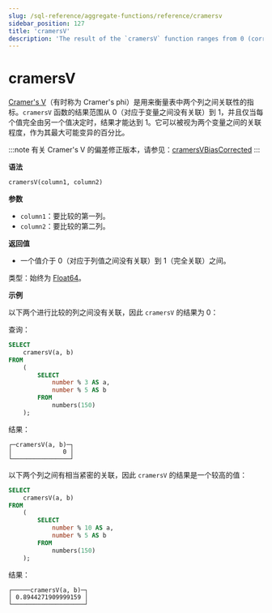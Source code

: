```yaml
---
slug: /sql-reference/aggregate-functions/reference/cramersv
sidebar_position: 127
title: 'cramersV'
description: 'The result of the `cramersV` function ranges from 0 (corresponding to no association between the variables) to 1 and can reach 1 only when each value is completely determined by the other. It may be viewed as the association between two variables as a percentage of their maximum possible variation.'
---
```



# cramersV

[Cramer's V](https://en.wikipedia.org/wiki/Cram%C3%A9r%27s_V)（有时称为 Cramer's phi）是用来衡量表中两个列之间关联性的指标。`cramersV` 函数的结果范围从 0（对应于变量之间没有关联）到 1，并且仅当每个值完全由另一个值决定时，结果才能达到 1。它可以被视为两个变量之间的关联程度，作为其最大可能变异的百分比。

:::note
有关 Cramer's V 的偏差修正版本，请参见：[cramersVBiasCorrected](./cramersvbiascorrected.md)
:::

**语法**

``` sql
cramersV(column1, column2)
```

**参数**

- `column1`：要比较的第一列。
- `column2`：要比较的第二列。

**返回值**

- 一个值介于 0（对应于列值之间没有关联）到 1（完全关联）之间。

类型：始终为 [Float64](../../../sql-reference/data-types/float.md)。

**示例**

以下两个进行比较的列之间没有关联，因此 `cramersV` 的结果为 0：

查询：

``` sql
SELECT
    cramersV(a, b)
FROM
    (
        SELECT
            number % 3 AS a,
            number % 5 AS b
        FROM
            numbers(150)
    );
```

结果：

```response
┌─cramersV(a, b)─┐
│              0 │
└────────────────┘
```

以下两个列之间有相当紧密的关联，因此 `cramersV` 的结果是一个较高的值：

```sql
SELECT
    cramersV(a, b)
FROM
    (
        SELECT
            number % 10 AS a,
            number % 5 AS b
        FROM
            numbers(150)
    );
```

结果：

```response
┌─────cramersV(a, b)─┐
│ 0.8944271909999159 │
└────────────────────┘
```
